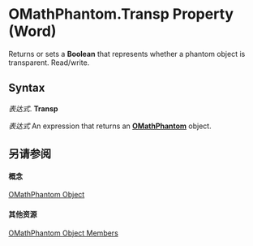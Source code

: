 
# OMathPhantom.Transp Property (Word)

Returns or sets a  **Boolean** that represents whether a phantom object is transparent. Read/write.


## Syntax

 _表达式_. **Transp**

 _表达式_ An expression that returns an **[OMathPhantom](8aed370a-98bd-adda-11c1-2df7c213e0f3.md)** object.


## 另请参阅


#### 概念


[OMathPhantom Object](8aed370a-98bd-adda-11c1-2df7c213e0f3.md)
#### 其他资源


[OMathPhantom Object Members](http://msdn.microsoft.com/library/9fdddd9a-6ca3-cc63-9b64-c45a59dedc71%28Office.15%29.aspx)